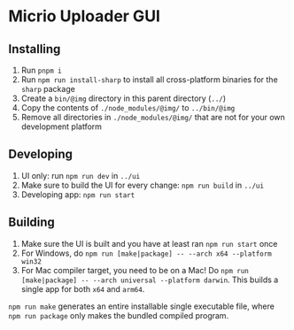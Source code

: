 # Micrio Uploader GUI

## Installing
1. Run `pnpm i`
2. Run `npm run install-sharp` to install all cross-platform binaries for the `sharp` package
3. Create a `bin/@img` directory in this parent directory (`../`)
4. Copy the contents of `./node_modules/@img/` to `../bin/@img`
5. Remove all directories in `./node_modules/@img/` that are not for your own development platform

## Developing
1. UI only: run `npm run dev` in `../ui`
2. Make sure to build the UI for every change: `npm run build` in `../ui`
3. Developing app: `npm run start`

## Building

1. Make sure the UI is built and you have at least ran `npm run start` once
2. For Windows, do `npm run [make|package] -- --arch x64 --platform win32`
3. For Mac compiler target, you need to be on a Mac! Do `npm run [make|package] -- --arch universal --platform darwin`. This builds a single app for both `x64` and `arm64`.

`npm run make` generates an entire installable single executable file, where `npm run package` only makes the bundled compiled program.
